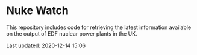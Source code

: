 # Nuke Watch

This repository includes code for retrieving the latest information available on the output of EDF nuclear power plants in the UK.

Last updated: 2020-12-14 15:06